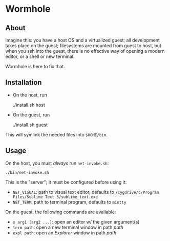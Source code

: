 # Wormhole

## About
Imagine this: you have a host OS and a virtualized guest; all development takes place on the guest; filesystems are mounted from guest to host, but when you ssh into the guest, there is no effective way of opening a modern editor, or a shell or new terminal.

Wormhole is here to fix that.

## Installation

* On the host, run

    ./install.sh host

* On the guest, run

    ./install.sh guest

This will symlink the needed files into `$HOME/bin`.

## Usage

On the host, you must *always* run `net-invoke.sh`:

    ./bin/net-invoke.sh

This is the "server"; it must be configured before using it:
* `NET_VISUAL`: path to visual text editor, defaults to `/cygdrive/c/Program Files/Sublime Text 3/sublime_text.exe`
* `NET_TERM`: path to terminal program, defaults to `mintty`


On the guest, the following commands are available:

* `s arg1 [arg2 ...]`: open an editor w/ the given argument(s)
* `term path`: open a new terminal window in path *path*
* `expl path`: open an *Explorer* window in path *path*


